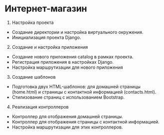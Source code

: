 # Интернет-магазин
1. Настройка проекта

- Создание директории и настройка виртуального окружения.
- Инициализация проекта Django.

2. Создание и настройка приложения

- Создание нового приложения catalog в рамках проекта.
- Регистрация приложения в настройках Django.
- Настройка маршрутизации для нового приложения

3. Создание шаблонов

- Подготовка двух HTML-шаблонов: для домашней страницы (home.html) и страницы с контактной информацией (contacts.html).
- Стилизование страниц с использованием Bootstrap.
4. Реализация контроллеров
- Контроллер для отображения домашней страницы.
- Контроллер для отображения страницы с контактной информацией.
- Настройка маршрутизации для этих контроллеров.